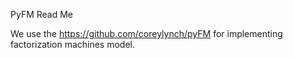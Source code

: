 PyFM Read Me

We use the https://github.com/coreylynch/pyFM for implementing factorization machines model. 